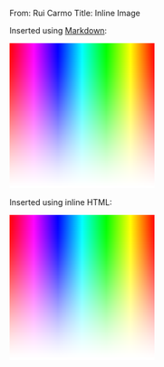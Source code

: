 From: Rui Carmo
Title: Inline Image

Inserted using [Markdown](Wikipedia:Markdown):

![A gradient](./gradient.png)

Inserted using inline HTML:

<img src="gradient.png">

